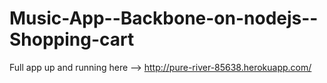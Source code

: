 # Music-App--Backbone-on-nodejs--Shopping-cart

Full app up and running here --> http://pure-river-85638.herokuapp.com/